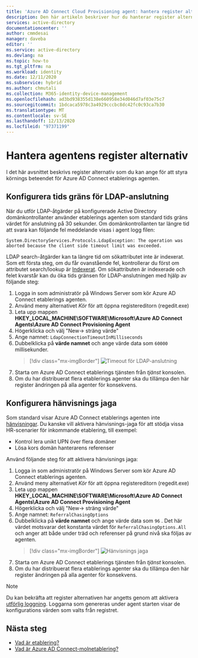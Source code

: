 ```yaml
---
title: 'Azure AD Connect Cloud Provisioning agent: hantera register alternativ | Microsoft Docs'
description: Den här artikeln beskriver hur du hanterar register alternativ i Azure AD Connect Cloud Provisioning-agenten.
services: active-directory
documentationcenter: ''
author: cmmdesai
manager: daveba
editor: ''
ms.service: active-directory
ms.devlang: na
ms.topic: how-to
ms.tgt_pltfrm: na
ms.workload: identity
ms.date: 12/11/2020
ms.subservice: hybrid
ms.author: chmutali
ms.collection: M365-identity-device-management
ms.openlocfilehash: ad3bd938355d138e660958e34d046d7af03e75c7
ms.sourcegitcommit: 1bdcaca5978c3a4929cccbc8dc42fc0c93ca7b30
ms.translationtype: MT
ms.contentlocale: sv-SE
ms.lasthandoff: 12/13/2020
ms.locfileid: "97371199"
---
```

# <a name="manage-agent-registry-options"></a>Hantera agentens register alternativ

I det här avsnittet beskrivs register alternativ som du kan ange för att styra körnings beteendet för Azure AD Connect etablerings agenten. 

## <a name="configure-ldap-connection-timeout"></a>Konfigurera tids gräns för LDAP-anslutning
När du utför LDAP-åtgärder på konfigurerade Active Directory domänkontrollanter använder etablerings agenten som standard tids gräns värdet för anslutning på 30 sekunder. Om domänkontrollanten tar längre tid att svara kan följande fel meddelande visas i agent logg filen: 

`
System.DirectoryServices.Protocols.LdapException: The operation was aborted because the client side timeout limit was exceeded.
`

LDAP search-åtgärder kan ta längre tid om sökattributet inte är indexerat. Som ett första steg, om du får ovanstående fel, kontrollerar du först om attributet search/lookup är [Indexerat](https://docs.microsoft.com/windows/win32/ad/indexed-attributes). Om sökattributen är indexerade och felet kvarstår kan du öka tids gränsen för LDAP-anslutningen med hjälp av följande steg: 

1. Logga in som administratör på Windows Server som kör Azure AD Connect etablerings agenten.
1. Använd meny alternativet *Kör* för att öppna registereditorn (regedit.exe) 
1. Leta upp mappen **HKEY_LOCAL_MACHINE\SOFTWARE\Microsoft\Azure AD Connect Agents\Azure AD Connect Provisioning Agent**
1. Högerklicka och välj "New-> sträng värde"
1. Ange namnet: `LdapConnectionTimeoutInMilliseconds`
1. Dubbelklicka på **värde namnet** och ange värde data som `60000` millisekunder.
    > [!div class="mx-imgBorder"]
    > ![Timeout för LDAP-anslutning](media/how-to-manage-registry-options/ldap-connection-timeout.png)
1. Starta om Azure AD Connect etablerings tjänsten från *tjänst* konsolen.
1. Om du har distribuerat flera etablerings agenter ska du tillämpa den här register ändringen på alla agenter för konsekvens. 

## <a name="configure-referral-chasing"></a>Konfigurera hänvisnings jaga
Som standard visar Azure AD Connect etablerings agenten inte [hänvisningar](https://docs.microsoft.com/windows/win32/ad/referrals). Du kanske vill aktivera hänvisnings-jaga för att stödja vissa HR-scenarier för inkommande etablering, till exempel: 
* Kontrol lera unikt UPN över flera domäner
* Lösa kors domän hanterarens referenser

Använd följande steg för att aktivera hänvisnings jaga:

1. Logga in som administratör på Windows Server som kör Azure AD Connect etablerings agenten.
1. Använd meny alternativet *Kör* för att öppna registereditorn (regedit.exe) 
1. Leta upp mappen **HKEY_LOCAL_MACHINE\SOFTWARE\Microsoft\Azure AD Connect Agents\Azure AD Connect Provisioning Agent**
1. Högerklicka och välj "New-> sträng värde"
1. Ange namnet: `ReferralChasingOptions`
1. Dubbelklicka på **värde namnet** och ange värde data som `96` . Det här värdet motsvarar det konstanta värdet för `ReferralChasingOptions.All` och anger att både under träd och referenser på grund nivå ska följas av agenten. 
    > [!div class="mx-imgBorder"]
    > ![Hänvisnings jaga](media/how-to-manage-registry-options/referral-chasing.png)
1. Starta om Azure AD Connect etablerings tjänsten från *tjänst* konsolen.
1. Om du har distribuerat flera etablerings agenter ska du tillämpa den här register ändringen på alla agenter för konsekvens.

> [!NOTE]
> Du kan bekräfta att register alternativen har angetts genom att aktivera [utförlig loggning](how-to-troubleshoot.md#log-files). Loggarna som genereras under agent starten visar de konfigurations värden som valts från registret. 

## <a name="next-steps"></a>Nästa steg 

- [Vad är etablering?](what-is-provisioning.md)
- [Vad är Azure AD Connect-molnetablering?](what-is-cloud-provisioning.md)

